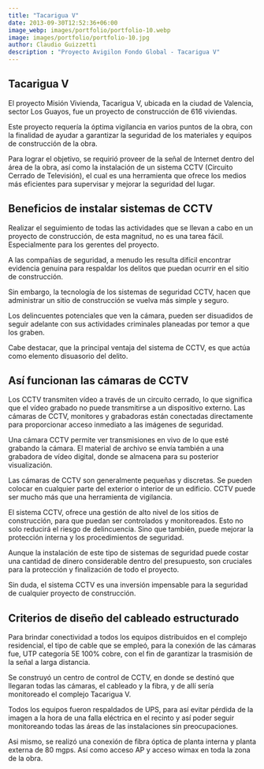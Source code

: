 ```yaml
---
title: "Tacarigua V"
date: 2013-09-30T12:52:36+06:00
image_webp: images/portfolio/portfolio-10.webp
image: images/portfolio/portfolio-10.jpg
author: Claudio Guizzetti
description : "Proyecto Avigilon Fondo Global - Tacarigua V"
---
```



## Tacarigua V

El proyecto Misión Vivienda, Tacarigua V, ubicada en la ciudad de Valencia, sector Los Guayos, fue un proyecto de construcción de 616 viviendas.

Este proyecto requería la óptima vigilancia en varios puntos de la obra, con la finalidad de ayudar a garantizar la seguridad de los materiales y equipos de construcción de la obra.

Para lograr el objetivo, se requirió proveer de la señal de Internet dentro del área de la obra, así como la instalación de un sistema CCTV (Circuito Cerrado de Televisión), el cual es una herramienta que ofrece los medios más eficientes para supervisar y mejorar la seguridad del lugar.

## Beneficios de instalar sistemas de CCTV

Realizar el seguimiento de todas las actividades que se llevan a cabo en un proyecto de construcción, de esta magnitud, no es una tarea fácil. Especialmente para los gerentes del proyecto.

A las compañías de seguridad, a menudo les resulta difícil encontrar evidencia genuina para respaldar los delitos que puedan ocurrir en el sitio de construcción.

Sin embargo, la tecnología de los sistemas de seguridad CCTV, hacen que administrar un sitio de construcción se vuelva más simple y seguro.

Los delincuentes potenciales que ven la cámara, pueden ser disuadidos de seguir adelante con sus actividades criminales planeadas por temor a que los graben.

Cabe destacar, que la principal ventaja del sistema de CCTV, es que actúa como elemento disuasorio del delito.

## Así funcionan las cámaras de CCTV

Los CCTV transmiten vídeo a través de un circuito cerrado, lo que significa que el vídeo grabado no puede transmitirse a un dispositivo externo. Las cámaras de CCTV, monitores y grabadoras están conectadas directamente para proporcionar acceso inmediato a las imágenes de seguridad.

Una cámara CCTV permite ver transmisiones en vivo de lo que esté grabando la cámara. El material de archivo se envía también a una grabadora de vídeo digital, donde se
almacena para su posterior visualización.

Las cámaras de CCTV son generalmente pequeñas y discretas. Se pueden colocar en cualquier parte del exterior o interior de un edificio. CCTV puede ser mucho más que una herramienta de vigilancia.

El sistema CCTV, ofrece una gestión de alto nivel de los sitios de construcción, para que puedan ser controlados y monitoreados. Esto no solo reducirá el riesgo de delincuencia. Sino que también, puede mejorar la protección interna y los procedimientos de seguridad.

Aunque la instalación de este tipo de sistemas de seguridad puede costar una cantidad de dinero considerable dentro del presupuesto, son cruciales para la protección y finalización de todo el proyecto.

Sin duda, el sistema CCTV es una inversión impensable para la seguridad de cualquier proyecto de construcción.

## Criterios de diseño del cableado estructurado

Para brindar conectividad a todos los equipos distribuidos en el complejo residencial, el tipo de cable que se empleó, para la conexión de las cámaras fue, UTP categoría 5E 100% cobre, con el fin de garantizar la trasmisión de la señal a larga distancia.

Se construyó un centro de control de CCTV, en donde se destinó que llegaran todas las cámaras, el cableado y la fibra, y de allí sería monitoreado el complejo Tacarigua V.

Todos los equipos fueron respaldados de UPS, para así evitar pérdida de la imagen a la hora de una falla eléctrica en el recinto y así poder seguir monitoreando todas las áreas de las instalaciones sin preocupaciones.

Asi mismo, se realizó una conexión de fibra óptica de planta interna y planta externa de 80 mgps. Así como acceso AP y acceso wimax en toda la zona de la obra.
 